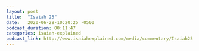 ```yaml
---
layout: post
title:  "Isaiah 25"
date:   2020-06-28-10:20:25 -0500
podcast_duration: 00:11:47
categories: isaiah-explained
podcast_link: http://www.isaiahexplained.com/media/commentary/Isaiah25.mp3
---
```

